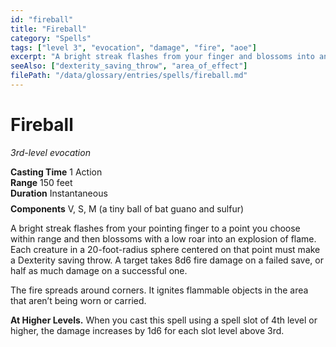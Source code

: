 ```yaml
---
id: "fireball"
title: "Fireball"
category: "Spells"
tags: ["level 3", "evocation", "damage", "fire", "aoe"]
excerpt: "A bright streak flashes from your finger and blossoms into an explosion of flame."
seeAlso: ["dexterity_saving_throw", "area_of_effect"]
filePath: "/data/glossary/entries/spells/fireball.md"
---
```

# Fireball
*3rd-level evocation*

<div class="spell-stat-block">
  <div class="spell-stat-block-grid">
    <div class="spell-stat-block-item">
      <strong class="spell-stat-block-property">Casting Time</strong>
      <span class="spell-stat-block-value">1 Action</span>
    </div>
    <div class="spell-stat-block-item">
      <strong class="spell-stat-block-property">Range</strong>
      <span class="spell-stat-block-value">150 feet</span>
    </div>
    <div class="spell-stat-block-item">
      <strong class="spell-stat-block-property">Duration</strong>
      <span class="spell-stat-block-value">Instantaneous</span>
    </div>
  </div>
  <div class="spell-stat-block-item" style="width: 100%; text-align: left; margin-top: 0.5rem;">
      <strong class="spell-stat-block-property">Components</strong>
      <span class="spell-stat-block-value">V, S, M (a tiny ball of bat guano and sulfur)</span>
  </div>
</div>

A bright streak flashes from your pointing finger to a point you choose within range and then blossoms with a low roar into an explosion of flame. Each creature in a 20-foot-radius sphere centered on that point must make a <span data-term-id="dexterity_saving_throw" class="glossary-term-link-from-markdown">Dexterity saving throw</span>. A target takes 8d6 fire damage on a failed save, or half as much damage on a successful one.

The fire spreads around corners. It ignites flammable objects in the area that aren’t being worn or carried.

**At Higher Levels.** When you cast this spell using a spell slot of 4th level or higher, the damage increases by 1d6 for each slot level above 3rd.